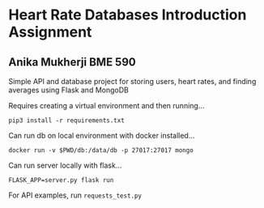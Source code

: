 # Heart Rate Databases Introduction Assignment
## Anika Mukherji BME 590

Simple API and database project for storing users, heart rates, and finding averages  using Flask and MongoDB

Requires creating a virtual environment and then running...
```
pip3 install -r requirements.txt
```
Can run db on local environment with docker installed...
```
docker run -v $PWD/db:/data/db -p 27017:27017 mongo
```
Can run server locally with flask...
```
FLASK_APP=server.py flask run
```
For API examples, run `requests_test.py`
